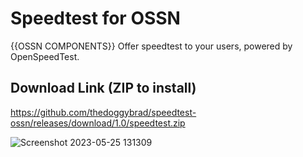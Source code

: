 # Speedtest for OSSN
{{OSSN COMPONENTS}} Offer speedtest to your users, powered by OpenSpeedTest.

## Download Link (ZIP to install)
https://github.com/thedoggybrad/speedtest-ossn/releases/download/1.0/speedtest.zip



![Screenshot 2023-05-25 131309](https://github.com/thedoggybrad/speedtest-ossn/assets/94173621/ca3d5e74-1219-41e3-8e5a-e36d6b3af7eb)
